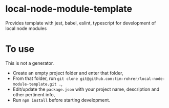 # local-node-module-template
Provides template with jest, babel, eslint, typescript for development of local node modules

# To use
This is not a generator.

* Create an empty project folder and enter that folder,
* From that folder, run `git clone git@github.com:tim-rohrer/local-node-module-template.git .`,
* Edit/update the `package.json` with your project name, description and other pertinent info,
* Run `npm install` before starting development.
